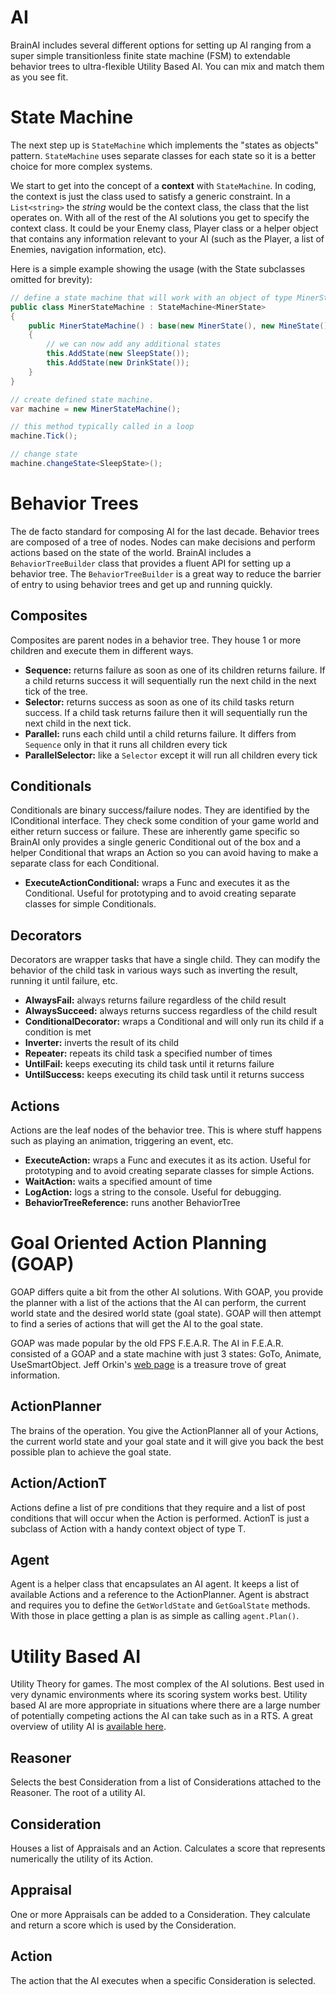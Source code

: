 AI
==========
BrainAI includes several different options for setting up AI ranging from a super simple transitionless finite state machine (FSM) to extendable behavior trees to ultra-flexible Utility Based AI. 
You can mix and match them as you see fit.


State Machine
==========
The next step up is `StateMachine` which implements the "states as objects" pattern. 
`StateMachine` uses separate classes for each state so it is a better choice for more complex systems.

We start to get into the concept of a **context** with `StateMachine`. 
In coding, the context is just the class used to satisfy a generic constraint. 
In a `List<string>` the *string* would be the context class, the class that the list operates on. 
With all of the rest of the AI solutions you get to specify the context class. 
It could be your Enemy class, Player class or a helper object that contains any information relevant to your AI (such as the Player, a list of Enemies, navigation information, etc).

Here is a simple example showing the usage (with the State subclasses omitted for brevity):

```csharp
// define a state machine that will work with an object of type MinerState as the focus with an initial state of MineState
public class MinerStateMachine : StateMachine<MinerState>
{
    public MinerStateMachine() : base(new MinerState(), new MineState())
    {
        // we can now add any additional states
        this.AddState(new SleepState());
        this.AddState(new DrinkState());
    }
}

// create defined state machine.
var machine = new MinerStateMachine();

// this method typically called in a loop
machine.Tick();

// change state
machine.changeState<SleepState>();
```



Behavior Trees
==========
The de facto standard for composing AI for the last decade. 
Behavior trees are composed of a tree of nodes. 
Nodes can make decisions and perform actions based on the state of the world. 
BrainAI includes a `BehaviorTreeBuilder` class that provides a fluent API for setting up a behavior tree. 
The `BehaviorTreeBuilder` is a great way to reduce the barrier of entry to using behavior trees and get up and running quickly.


## Composites
Composites are parent nodes in a behavior tree. They house 1 or more children and execute them in different ways.

- **Sequence<T>:** returns failure as soon as one of its children returns failure. If a child returns success it will sequentially run the next child in the next tick of the tree.
- **Selector<T>:** returns success as soon as one of its child tasks return success. If a child task returns failure then it will sequentially run the next child in the next tick.
- **Parallel<T>:** runs each child until a child returns failure. It differs from `Sequence` only in that it runs all children every tick
- **ParallelSelector<T>:** like a `Selector` except it will run all children every tick


## Conditionals
Conditionals are binary success/failure nodes. They are identified by the IConditional interface. They check some condition of your game world and either return success or failure. These are inherently game specific so BrainAI only provides a single generic Conditional out of the box and a helper Conditional that wraps an Action so you can avoid having to make a separate class for each Conditional.

- **ExecuteActionConditional<T>:** wraps a Func and executes it as the Conditional. Useful for prototyping and to avoid creating separate classes for simple Conditionals.


## Decorators
Decorators are wrapper tasks that have a single child. They can modify the behavior of the child task in various ways such as inverting the result, running it until failure, etc.

- **AlwaysFail<T>:** always returns failure regardless of the child result
- **AlwaysSucceed<T>:** always returns success regardless of the child result
- **ConditionalDecorator<T>:** wraps a Conditional and will only run its child if a condition is met
- **Inverter<T>:** inverts the result of its child
- **Repeater<T>:** repeats its child task a specified number of times
- **UntilFail<T>:** keeps executing its child task until it returns failure
- **UntilSuccess<T>:** keeps executing its child task until it returns success


## Actions
Actions are the leaf nodes of the behavior tree. This is where stuff happens such as playing an animation, triggering an event, etc.

- **ExecuteAction<T>:** wraps a Func and executes it as its action. Useful for prototyping and to avoid creating separate classes for simple Actions.
- **WaitAction<T>:** waits a specified amount of time
- **LogAction<T>:** logs a string to the console. Useful for debugging.
- **BehaviorTreeReference<T>:** runs another BehaviorTree<T>



Goal Oriented Action Planning (GOAP)
==========
GOAP differs quite a bit from the other AI solutions. 
With GOAP, you provide the planner with a list of the actions that the AI can perform, the current world state and the desired world state (goal state). 
GOAP will then attempt to find a series of actions that will get the AI to the goal state.

GOAP was made popular by the old FPS F.E.A.R. 
The AI in F.E.A.R. consisted of a GOAP and a state machine with just 3 states: GoTo, Animate, UseSmartObject. 
Jeff Orkin's [web page](http://alumni.media.mit.edu/~jorkin/goap.html) is a treasure trove of great information.


## ActionPlanner
The brains of the operation. 
You give the ActionPlanner all of your Actions, the current world state and your goal state and it will give you back the best possible plan to achieve the goal state.


## Action/ActionT
Actions define a list of pre conditions that they require and a list of post conditions that will occur when the Action is performed. 
ActionT is just a subclass of Action with a handy context object of type T.


## Agent
Agent is a helper class that encapsulates an AI agent. 
It keeps a list of available Actions and a reference to the ActionPlanner. 
Agent is abstract and requires you to define the `GetWorldState` and `GetGoalState` methods. 
With those in place getting a plan is as simple as calling `agent.Plan()`.



Utility Based AI
==========
Utility Theory for games. 
The most complex of the AI solutions. 
Best used in very dynamic environments where its scoring system works best. 
Utility based AI are more appropriate in situations where there are a large number of potentially competing actions the AI can take such as in a RTS. 
A great overview of utility AI is [available here](http://www.gdcvault.com/play/1012410/Improving-AI-Decision-Modeling-Through).


## Reasoner
Selects the best Consideration from a list of Considerations attached to the Reasoner. The root of a utility AI.


## Consideration
Houses a list of Appraisals and an Action. Calculates a score that represents numerically the utility of its Action.


## Appraisal
One or more Appraisals can be added to a Consideration. They calculate and return a score which is used by the Consideration.


## Action
The action that the AI executes when a specific Consideration is selected.
